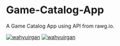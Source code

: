# Game-Catalog-App
A Game Catalog App using API from rawg.io.

[![wahyuirgan](https://circleci.com/gh/wahyuirgan/Game-Catalog-App.svg?style=svg)](https://circleci.com/gh/wahyuirgan/Game-Catalog-App)
[![wahyuirgan](https://img.shields.io/circleci/build/github/wahyuirgan/Game-Catalog-App/master?label=circleci)](https://circleci.com/gh/wahyuirgan/Game-Catalog-App)
